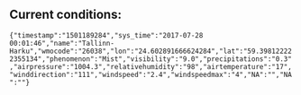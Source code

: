 ## Current conditions: 
 ``` {"timestamp":"1501189284","sys_time":"2017-07-28 00:01:46","name":"Tallinn-Harku","wmocode":"26038","lon":"24.602891666624284","lat":"59.398122222355134","phenomenon":"Mist","visibility":"9.0","precipitations":"0.3","airpressure":"1004.3","relativehumidity":"98","airtemperature":"17","winddirection":"111","windspeed":"2.4","windspeedmax":"4","NA":"","NA":""} ```
